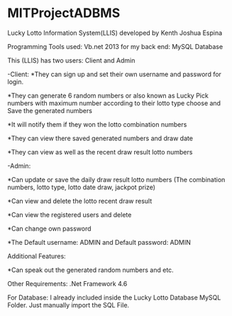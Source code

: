 # MITProjectADBMS
Lucky Lotto Information System(LLIS) developed by Kenth Joshua Espina

Programming Tools used: Vb.net 2013 for my back end: MySQL Database

This (LLIS) has two users: Client and Admin

-Client:
*They can sign up and set their own username and password for login.

*They can generate 6 random numbers or also known as Lucky Pick numbers with maximum number according to their lotto type choose and Save the generated numbers

*It will notify them if they won the lotto combination numbers

*They can view there saved generated numbers and draw date

*They can view as well as the recent draw result lotto numbers

-Admin:

*Can update or save the daily draw result lotto numbers (The combination numbers, lotto type, lotto date draw, jackpot prize)

*Can view and delete the lotto recent draw result

*Can view the registered users and delete

*Can change own password

*The Default username: ADMIN and Default password: ADMIN

Additional Features:

*Can speak out the generated random numbers and etc.

Other Requirements:
.Net Framework 4.6

For Database: I already included inside the Lucky Lotto Database MySQL Folder. Just manually import the SQL File.
      

